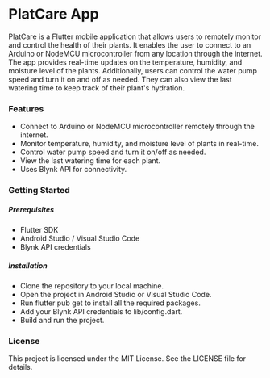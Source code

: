 # PlatCare App
PlatCare is a Flutter mobile application that allows users to remotely monitor and control the health of their plants. It enables the user to connect to an Arduino or NodeMCU microcontroller from any location through the internet. The app provides real-time updates on the temperature, humidity, and moisture level of the plants. Additionally, users can control the water pump speed and turn it on and off as needed. They can also view the last watering time to keep track of their plant's hydration.

### Features
- Connect to Arduino or NodeMCU microcontroller remotely through the internet.
- Monitor temperature, humidity, and moisture level of plants in real-time.
- Control water pump speed and turn it on/off as needed.
- View the last watering time for each plant.
- Uses Blynk API for connectivity.
### Getting Started
##### Prerequisites
- Flutter SDK
- Android Studio / Visual Studio Code
- Blynk API credentials
##### Installation
- Clone the repository to your local machine.
- Open the project in Android Studio or Visual Studio Code.
- Run flutter pub get to install all the required packages.
- Add your Blynk API credentials to lib/config.dart.
- Build and run the project.

### License
This project is licensed under the MIT License. See the LICENSE file for details.
